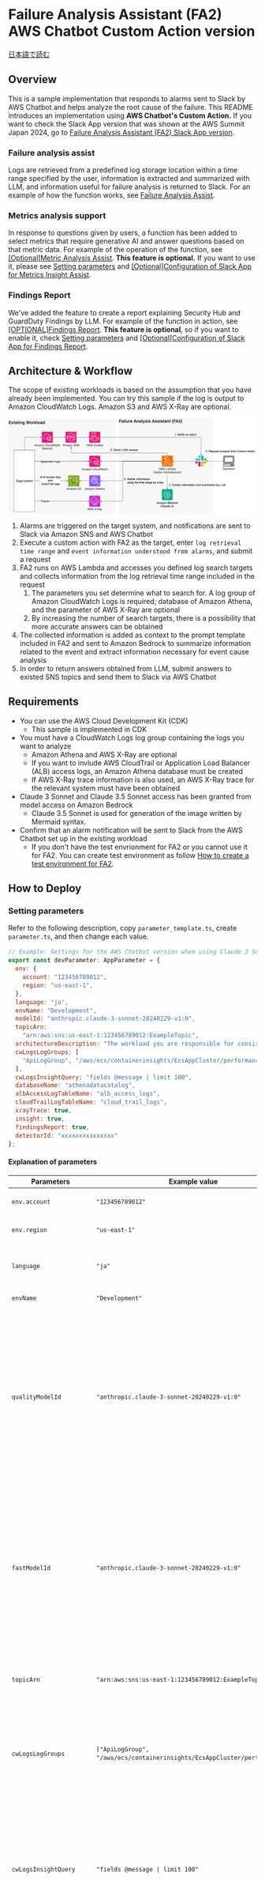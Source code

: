 # Failure Analysis Assistant (FA2) AWS Chatbot Custom Action version

[日本語で読む](./README.md)

## Overview

This is a sample implementation that responds to alarms sent to Slack by AWS Chatbot and helps analyze the root cause of the failure.
This README introduces an implementation using **AWS Chatbot's Custom Action.**
If you want to check the Slack App version that was shown at the AWS Summit Japan 2024, go to [Failure Analysis Assistant (FA2) Slack App version](https://github.com/aws-samples/failure-analysis-assistant).

### Failure analysis assist

Logs are retrieved from a predefined log storage location within a time range specified by the user, information is extracted and summarized with LLM, and information useful for failure analysis is returned to Slack.
For an example of how the function works, see [Failure Analysis Assist](#failure-analysis-assist).

### Metrics analysis support

In response to questions given by users, a function has been added to select metrics that require generative AI and answer questions based on that metric data.
For example of the operation of the function, see [[Optional]Metric Analysis Assist](#optionalmetrics-analysis-assist).
**This feature is optional.** If you want to use it, please see [Setting parameters](#setting-parameters) and [[Optional]Configuration of Slack App for Metrics Insight Assist](#optionalconfiguration-of-slack-app-for-metrics-insight-assist).

### Findings Report

We've added the feature to create a report explaining Security Hub and GuardDuty Findings by LLM.
For example of the function in action, see [[OPTIONAL]Findings Report](#optionalfindings-report).
**This feature is optional**, so if you want to enable it, check [Setting parameters](#setting-parameters) and [[Optional]Configuration of Slack App for Findings Report](#optionalconfiguration-of-slack-app-for-findings-report).

## Architecture & Workflow

The scope of existing workloads is based on the assumption that you have already been implemented.
You can try this sample if the log is output to Amazon CloudWatch Logs. Amazon S3 and AWS X-Ray are optional.

![chatbot-architecture](./docs/images/en/fa2-architecture-chatbot.png)

1. Alarms are triggered on the target system, and notifications are sent to Slack via Amazon SNS and AWS Chatbot
2. Execute a custom action with FA2 as the target, enter `log retrieval time range` and `event information understood from alarms`, and submit a request
3. FA2 runs on AWS Lambda and accesses you defined log search targets and collects information from the log retrieval time range included in the request
   1. The parameters you set determine what to search for. A log group of Amazon CloudWatch Logs is required; database of Amazon Athena, and the parameter of AWS X-Ray are optional
   2. By increasing the number of search targets, there is a possibility that more accurate answers can be obtained
4. The collected information is added as context to the prompt template included in FA2 and sent to Amazon Bedrock to summarize information related to the event and extract information necessary for event cause analysis
5. In order to return answers obtained from LLM, submit answers to existed SNS topics and send them to Slack via AWS Chatbot

## Requirements

- You can use the AWS Cloud Development Kit (CDK)
  - This sample is implemented in CDK
- You must have a CloudWatch Logs log group containing the logs you want to analyze
  - Amazon Athena and AWS X-Ray are optional
  - If you want to invlude AWS CloudTrail or Application Load Balancer (ALB) access logs, an Amazon Athena database must be created
  - If AWS X-Ray trace information is also used, an AWS X-Ray trace for the relevant system must have been obtained
- Claude 3 Sonnet and Claude 3.5 Sonnet access has been granted from model access on Amazon Bedrock
  - Claude 3.5 Sonnet is used for generation of the image written by Mermaid syntax.
- Confirm that an alarm notification will be sent to Slack from the AWS Chatbot set up in the existing workload
  - If you don't have the test envrionment for FA2 or you cannot use it for FA2. You can create test environment as follow [How to create a test environment for FA2](./docs/HowToCreateTestEnvironment_en.md).

## How to Deploy

### Setting parameters

Refer to the following description, copy `parameter_template.ts`, create `parameter.ts`, and then change each value.

```js
// Example: Settings for the AWS Chatbot version when using Claude 3 Sonnet and using CloudWatch Logs, Athena, and X-Ray as search targets
export const devParameter: AppParameter = {
  env: {
    account: "123456789012",
    region: "us-east-1",
  },
  language: "ja",
  envName: "Development",
  modelId: "anthropic.claude-3-sonnet-20240229-v1:0",
  topicArn:
    "arn:aws:sns:us-east-1:123456789012:ExampleTopic",
  architectureDescription: "The workload you are responsible for consists of CloudFront, ALB, ECS on EC2, and DynamoDB, and Spring applications are deployed on ECS on EC2."
  cwLogsLogGroups: [
    "ApiLogGroup", "/aws/ecs/containerinsights/EcsAppCluster/performance"
  ],
  cwLogsInsightQuery: "fields @message | limit 100",
  databaseName: "athenadatacatalog",
  albAccessLogTableName: "alb_access_logs",
  cloudTrailLogTableName: "cloud_trail_logs",
  xrayTrace: true,
  insight: true,
  findingsReport: true,
  detectorId: "xxxxxxxxxxxxxxx"
};
```

#### Explanation of parameters

| Parameters               | Example value                                                             | Description                                                                                                                                                                                 |
| ------------------------ | ------------------------------------------------------------------------- | ------------------------------------------------------------------------------------------------------------------------------------------------------------------------------------------- |
| `env.account`            | `"123456789012"`                                                          | AWS Account ID to deploy this sample                                                                                                                                                        |
| `env.region`             | `"us-east-1"`                                                             | AWS Region to deploy this sample                                                                                                                                                            |
| `language`               | `"ja"`                                                                    | Language setting for prompt and UI. Choose one, `en` or `ja`.                                                                                                                               |
| `envName`                | `"Development"`                                                           | Environment name.                                                                                                                                                                           |
| `qualityModelId`                | `"anthropic.claude-3-sonnet-20240229-v1:0"`                               | Specify the model ID as defined in Amazon Bedrock. Please specify what you allow for model access. Please specify a model with a particular focus on output quality. It is used for inference of the cause of failure, etc.                                                                      |
| `fastModelId`                | `"anthropic.claude-3-sonnet-20240229-v1:0"`                               | Specify the model ID as defined in Amazon Bedrock. Please specify what model access allows. Here, please specify a model that emphasizes the speed of generation. It is used for query expansion, etc.                                                                      |
| `topicArn`               | `"arn:aws:sns:us-east-1:123456789012:ExampleTopic"`                       | The ARN of the Amazon SNS topic that is handing events to AWS Chatbot.                                                                               |
| `cwLogsLogGroups`        | `["ApiLogGroup", "/aws/ecs/containerinsights/EcsAppCluster/performance"]` | Specify the log group of Amazon CloudWatch Logs for which you want to retrieve logs. Up to 50 can be specified.                                                                             |
| `cwLogsInsightQuery`     | `"fields @message \| limit 100"`                                          | Specify the query you want to use with CloudWatch Logs Insight. Due to balance with the context window, the default limit is 100 (please modify the query according to actual environment). |
| `databaseName`           | `"athenadatacatalog"`                                                     | The name of the Amazon Athena database. Required if you want to use Athena to search logs.                                                                                                  |
| `albAccessLogTableName`  | `"alb_access_logs"`                                                       | ALB access log table name. In this sample, ALB access log search was implemented in Athena, so the ALB access log table name is specified when using it.                                    |
| `cloudTrailLogTableName` | `"cloud_trail_logs"`                                                      | AWS CloudTrail log table name. In this sample, we implemented a CloudTrail audit log log search in Athena, so specify the CloudTrail log table name when using it.                          |
| `xrayTrace`              | `true`                                                                    | A parameter for deciding whether to include AWS X-Ray trace information in the analysis                                                                                                     |
| `insight`              | `true`                                                                    | If you turn on Metrics Insight feature, Please set `true` for this parameter.                                                                                                      |
| `findingsReport`              | `true`                                                                    |  If you turn on Findings Report feature, Please set `true` for this parameter.                                                                                                       |
| `detectorId`              | `"xxxxxxxxxxx"`                                                                    | It is requred if you want to use `findings-report` command. Please input `detectorId` that is defined in your account                                                                                                      |
| `knowledgeBase`              | `true`                                                                    | Set `true` when using Knowledge Base in failure analysis.                                                                                                      |
| `rerankModelId`              | `"amazon.rerank-v1:0"`                                                                    | Required when using the Knowledge Base. Set up the Rerank Model.                                                                                                      |

#### Modify prompts

Prompts used for each inference are described in `lambda/lib/prompts.ts`.
Each prompt uses `architectureDescription` in `parameter.ts` to obtain a description of the target workload's architecture.
Please change the description of this architecture according to the environment in which you are deploying FA2.

Also, if post-deployment testing does not produce the expected results, tune the prompts described in the `createFailureAnalysisPrompt` function.

### Deployment

First, a Lambda function layer is required for the function of illustrating the hypothesis of the cause of failure.
So, first run the command to install the modules required for Layer.
Next, execute the normal CDK deployment command.

```bash
npm run build:layer // This must be done for the function of illustrating hypotheses about the architecture of the system you are responsible for.
npm install
npx cdk bootstrap --profile {your_profile}
npx cdk deploy --all --profile {your_profile} --require-approval never
```

> [!NOTE]
> The part that begins with the description of `// Additional process` in `failure-analysis-assistant/lambda/functions/fa2-lambda/main.mts` that is the process of generating a hypothetical diagram of the cause of the fault.
> If you don't need to generate a diagram, comment out or delete this part.

### [Optional] Sync datasource of Knowledge Base

When you enabled `knowledgeBase` property, a knowledge base and a datasource are provisioned.
After checking the status of them, you need to upload the related documents to S3 that is a datasource of knowledge base.
By default, there is no data in the Knowledge Base.

### Configuration for Custom Action

1. After deploying the CDK, check the name of the deployed Lambda function
2. Click the 3-point reader on the AWS Chatbot notification

   ![fa2-customaction-start](./docs/images/en/fa2-customaction-start.png)

3. Click [Create] button in [Create a new custom action button] section

   ![fa2-customaction-create](./docs/images/en/fa2-customaction-create.png)

4. Input [FA2] to [Custom action name], and [Custom action button text], and choose [CLI action] from [Custom action type] list, finally, click [Next] button

   ![fa2-customaction-step1](./docs/images/en/fa2-customaction-step1.png)

5. Update below script {Deployed lambda function name} and {Deploy region}, and put it to [Define CLI command].

   ```bash
   lambda invoke --function-name {Deployed lambda function name} --payload {
     "startDate" : "$startDate",
     "endDate": "$endDate",
     "errorDescription": "$errorDescription",
     "alarmName": "$MetricAlarmName",
     "alarmTimestamp": "$Timestamp"
   } --region {Deploy region} --invocation-type Event
   ```

   ![fa2-customaction-step2](./docs/images/en/fa2-customaction-step2.png)
6. No change in [Display criteria], continue to proceed. Click [Save] button.
   ![fa2-customaction-step3](./docs/images/en/fa2-customaction-step3.png)
7. **The next notification that AWS Chatbot will send** will display the created [FA2] custom action as a button
   ![fa2-customaction-button](./docs/images/en/fa2-customaction-button.png)

#### [Optional]Configuration of Slack App for Metrics Insight Assist

When using Metric Insight Assist, use the AWS Chatbot Command Alias feature to simplify Lambda invocation.
Enter the following into the chat field of the channel where AWS Chatbot has been implemented.

```bash
@aws alias create insihgt lambda invoke --function-name {Lambda function name that provides metric analysis assistance} --payload {“query”: $query, “duration”: $duration} --region {region where the function was deployed} --invocation-type Event
```

#### [Optional]Configuration of Slack App for Findings Report

When using Findings report, use the AWS Chatbot Command Alias feature to simplify Lambda invocation.
Enter the following into the chat field of the channel where AWS Chatbot has been implemented.

```bash
@aws alias create findings-report lambda invoke --function-name {Lambda function name that provides metric analysis assistance} --region {region where the function was deployed} --invocation-type Event
```

### Testing

#### Failure Analysis Assist

1. Click [FA2] button in an alarm.
2. Input some values followed below instruction:

   1. Input in `UTC` in `ISO 8601` format (`ISO 8601` format: yyyy-mm-ddTHH: mm:ssZ) to `startDate` and `enddate`.
   2. Enters an overview of the alarm to `errorDescription`
   3. Leave `alarmName` and `alarmTimeStamp` as they are, and click [Next]

      ![fa2-customaction-input](./docs/images/en/fa2-customaction-input.png)

3. Check the input values. If it's OK, click [Run] button

   ![fa2-customaction-confirm](./docs/images/en/fa2-customaction-confirm.png)

4. You will receive below response after request is success

   ![fa2-customaction-ack](./docs/images/en/fa2-customaction-ack.png)

5. Please wait a few minutes. FA2 will send response

   ![fa2-customaction-answer](./docs/images/en/fa2-customaction-answer.png)

#### [Optional]Metrics Analysis Assist

Enter the following into the chat field of the channel where AWS Chatbot has been installed.

```bash
@aws run insight --query ""Are ECS resources enough? Do I need to tune it?"" --duration 14
```

> NOTE
> Double quotes surrounding the string passed to `--query` must be double, as in the example.

When input is accepted, a message similar to the following is displayed.

![fa2-insight-received-message](./docs/images/en/fa2-customaction-insight-received-message.png)

Message is changed after clicking `[Run] command`.

![fa2-insight-wait](./docs/images/en/fa2-customaction-insight-wait.png)

Once the execution is complete, the analysis results are displayed as shown in the following image.

![fa2-insight-result](./docs/images/en/fa2-customaction-insight-result.png)

#### [Optional]Findings Report

Enter the following into the chat field of the channel where AWS Chatbot has been installed.

```bash
@aws run findings-report
```

When input is accepted, a message similar to the following is displayed.

![fa2-findingsreport-received-message](./docs/images/en/fa2-customaction-findingsreport-received-message.png)

Message is changed after clicking `[Run] command`.

![fa2-findingsreport-wait](./docs/images/en/fa2-customaction-findingsreport-wait.png)

When execution is complete, the report download URL is displayed as shown in the following image.
The download URL is 1 hour by default. Please download and check the contents of the report.

![fa2-findings-report-result-message](./docs/images/en/fa2-customaction-findingsreport-result.png)

#### [Optional]Metrics Analysis Assist

You type `/insight` in the Slack chat form and send, a modal will be displayed.
In the modal form, enter [the question you want answered based on the metrics] and [the period you want to obtain the metrics].
In about 1-2 minutes, you'll get an answer.
The metric `Period` is calculated by `3600 + floor(number of days acquired / 5) * 3600`.
If you want to change the expression, see `createSelectMetricsForInsightPrompt()` in `lambda/lib/prompts.ts`.

The following example asks questions about ECS performance.

![insight-form](./docs/images/en/fa2-insight-form.png)

![query-about-ecs-performance](./docs/images/en/fa2-query-about-ecs-performance.png)

#### [Optional]Findings Report

You type `/findings-report` in the Slack chat section and send it, a message indicating that the request has been accepted will be displayed.
In about 1-2 minutes, a PDF of the Findings report will be uploaded.

![findings-report](./docs/images/en/fa2-findings-report.png)

The findings are gotten from `listGuardDutyFindings()` and `listSecurityHubFindings()` functions in `lambda/lib/aws-modules.ts`.
Please modify these functions if you want to change the scope of these findings.

## Delete deployed resources

Please use below command to delete the resources you deployed

```bash
npx cdk destroy --profile {your_profile}
```

## Considerations

Since this source code is a sample, AWS WAF is not attached to the Amazon API Gateway.
Slack's endpoints are publicly exposed, so they can be targeted by attacks.
For production use, please consider using AWS WAF to reduce security risks.

## Considerations for using Amazon Bedrock

Amazon Bedrock allows you to obtain a log of model accesses.
If you want to get a log, go to [Model invocation logging](https://docs.aws.amazon.com/bedrock/latest/userguide/model-invocation-logging.html) and configure the logging of model invocation.

And, you can filter input and output of the models of Amazon Bedrock.
If the logs contain sensitive information, you can use [Guardrails for Amazon Bedrock](https://docs.aws.amazon.com/bedrock/latest/userguide/guardrails.html) to filter input and output to the model, so please consider that as well.

## Security

See [CONTRIBUTING](CONTRIBUTING.md#security-issue-notifications) for more information.

## License

This library is licensed under the MIT-0 License. See the LICENSE file.

